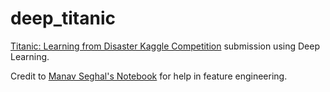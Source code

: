 # deep_titanic
[Titanic: Learning from Disaster Kaggle Competition](https://www.kaggle.com/c/titanic/overview) submission using Deep Learning.

Credit to [Manav Seghal's Notebook](https://www.kaggle.com/startupsci/titanic-data-science-solutions) for help in feature engineering.

